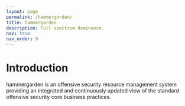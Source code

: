 ```yaml
---
layout: page
permalink: /hammergarden/
title: hammergarden
description: Full spectrum dominance.
nav: true
nav_order: 9
---
```


# Introduction

hammergarden is an offensive security resource management system providing an integrated and continuously updated view of the standard offensive security core business practices.
